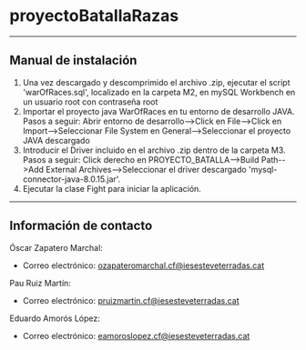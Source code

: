 # proyectoBatallaRazas
-----------------------
Manual de instalación
-----------------------
1. Una vez descargado y descomprimido el archivo .zip, ejecutar el script 'warOfRaces.sql', localizado en la carpeta M2, en mySQL Workbench en un usuario root con contraseña root
2. Importar el proyecto java WarOfRaces en tu entorno de desarrollo JAVA. Pasos a seguir:
Abrir entorno de desarrollo-->Click en File-->Click en Import-->Seleccionar File System en General-->Seleccionar el proyecto JAVA descargado
3. Introducir el Driver incluido en el archivo .zip dentro de la carpeta M3. Pasos a seguir:
Click derecho en PROYECTO_BATALLA-->Build Path-->Add External Archives-->Seleccionar el driver descargado 'mysql-connector-java-8.0.15.jar'.
4. Ejecutar la clase Fight para iniciar la aplicación.



-----------------------
Información de contacto
-----------------------

Óscar Zapatero Marchal: 
  - Correo electrónico: ozapateromarchal.cf@iesesteveterradas.cat
  
Pau Ruiz Martín:
  - Correo electrónico: pruizmartin.cf@iesesteveterradas.cat
 
Eduardo Amorós López:
  - Correo electrónico: eamoroslopez.cf@iesesteveterradas.cat
